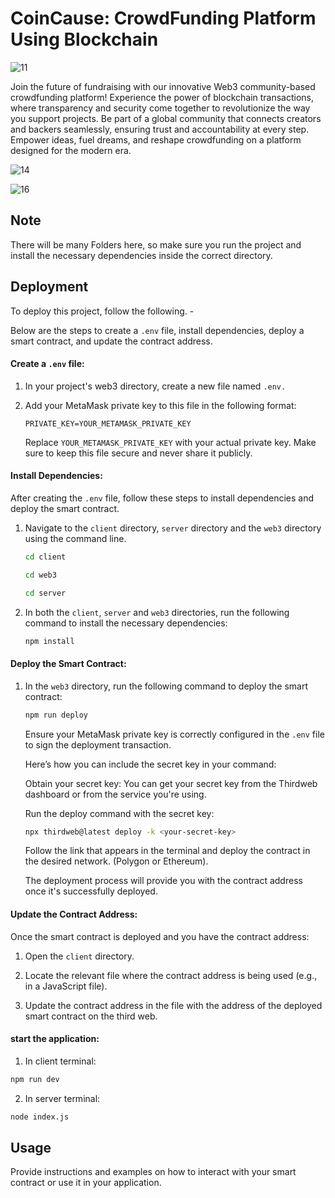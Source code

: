 
# CoinCause: CrowdFunding Platform Using Blockchain

![11](https://github.com/shambhaviijhaa/CoinCause-Crowdfunding/assets/89500052/66434dd2-c0bf-4386-bdc2-2579b8aecf9c)


Join the future of fundraising with our innovative Web3 community-based crowdfunding platform! Experience the power of blockchain transactions, where transparency and security come together to revolutionize the way you support projects. Be part of a global community that connects creators and backers seamlessly, ensuring trust and accountability at every step. Empower ideas, fuel dreams, and reshape crowdfunding on a platform designed for the modern era.

![14](https://github.com/shambhaviijhaa/CoinCause-Crowdfunding/assets/89500052/1cdc6eaa-53a3-4b8c-bffb-ab90823e04fc)

![16](https://github.com/shambhaviijhaa/CoinCause-Crowdfunding/assets/89500052/e66c7f26-1cfe-4112-80a2-0d2c0fe517aa)

## Note

There will be many Folders here, so make sure you run the project and install the necessary dependencies inside the correct directory.


## Deployment

To deploy this project, follow the following. -

Below are the steps to create a `.env` file, install dependencies, deploy a smart contract, and update the contract address.

#### Create a `.env` file:

1. In your project's web3 directory, create a new file named `.env.`

2. Add your MetaMask private key to this file in the following format:

   ```
   PRIVATE_KEY=YOUR_METAMASK_PRIVATE_KEY
   ```

   Replace `YOUR_METAMASK_PRIVATE_KEY` with your actual private key. Make sure to keep this file secure and never share it publicly.

#### Install Dependencies:

After creating the `.env` file, follow these steps to install dependencies and deploy the smart contract.

1. Navigate to the `client` directory, `server` directory and the `web3` directory using the command line.

   ```bash
   cd client
   ```

   ```bash
   cd web3
   ```

   ```bash
   cd server
   ```

2. In both the `client`, `server` and `web3` directories, run the following command to install the necessary dependencies:

   ```bash
   npm install
   ```

#### Deploy the Smart Contract:

1. In the `web3` directory, run the following command to deploy the smart contract:

   ```bash
   npm run deploy
   ```

   Ensure your MetaMask private key is correctly configured in the `.env` file to sign the deployment transaction.

   Here’s how you can include the secret key in your command:
   
      Obtain your secret key: You can get your secret key from the Thirdweb dashboard or from the service you're using.

   Run the deploy command with the secret key:
   ```bash
   npx thirdweb@latest deploy -k <your-secret-key>
   ```
   Follow the link that appears in the terminal and deploy the contract in the desired network. (Polygon or Ethereum).

   The deployment process will provide you with the contract address once it's successfully deployed.

#### Update the Contract Address:

Once the smart contract is deployed and you have the contract address:

1. Open the `client` directory.

2. Locate the relevant file where the contract address is being used (e.g., in a JavaScript file).

3. Update the contract address in the file with the address of the deployed smart contract on the third web.

#### start the application:

1. In client terminal:
 ```bash
 npm run dev
 ```
2. In server terminal:
```bash
node index.js
```

## Usage

Provide instructions and examples on how to interact with your smart contract or use it in your application.
